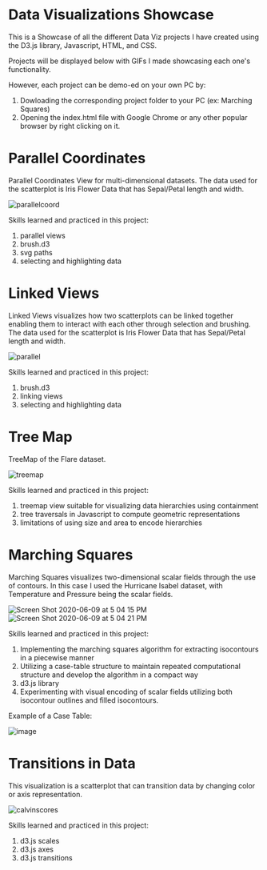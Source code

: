 # Data Visualizations Showcase

This is a Showcase of all the different Data Viz projects I have created using
the D3.js library, Javascript, HTML, and CSS.

Projects will be displayed below with GIFs I made showcasing each one's
functionality.

However, each project can be demo-ed on your own PC by: 
1. Dowloading the corresponding project folder to your PC (ex: Marching Squares)
2. Opening the index.html file with Google Chrome or any 
   other popular browser by right clicking on it. 
   
   
# Parallel Coordinates

Parallel Coordinates View for multi-dimensional datasets. The data used for the scatterplot is Iris Flower Data that has Sepal/Petal length and width.

![parallelcoord](https://user-images.githubusercontent.com/31720526/84215219-755d4400-aa7a-11ea-9088-4e73633b6257.gif)

Skills learned and practiced in this project:
1. parallel views
2. brush.d3
3. svg paths
4. selecting and highlighting data

   
# Linked Views

Linked Views visualizes how two scatterplots can be linked together enabling them to interact with each other through selection and brushing. The data used for the scatterplot is Iris Flower Data that has Sepal/Petal length and width.

![parallel](https://user-images.githubusercontent.com/31720526/84212940-244a5180-aa74-11ea-80d2-7b3c97fe5de1.gif)

Skills learned and practiced in this project:
1. brush.d3
2. linking views
3. selecting and highlighting data

# Tree Map

TreeMap of the Flare dataset. 

![treemap](https://user-images.githubusercontent.com/31720526/84215327-cbca8280-aa7a-11ea-8abc-74651dc9fece.gif)

Skills learned and practiced in this project:
1. treemap view suitable for visualizing data hierarchies using containment
2. tree traversals in Javascript to compute geometric representations
3. limitations of using size and area to encode hierarchies

# Marching Squares 

Marching Squares visualizes two-dimensional scalar fields through the use of contours.
In this case I used the Hurricane Isabel dataset, with Temperature and Pressure being the scalar fields.

![Screen Shot 2020-06-09 at 5 04 15 PM](https://user-images.githubusercontent.com/31720526/84212706-6c1ca900-aa73-11ea-9c05-08a83f699bb5.png)
![Screen Shot 2020-06-09 at 5 04 21 PM](https://user-images.githubusercontent.com/31720526/84212702-6a52e580-aa73-11ea-9a0b-f54699b34c68.png)

Skills learned and practiced in this project:
1. Implementing the marching squares algorithm for extracting isocontours in a piecewise manner
2. Utilizing a case-table structure to maintain repeated computational structure and develop the algorithm in a compact way
3. d3.js library 
4. Experimenting with visual encoding of scalar fields utilizing both isocontour outlines and filled isocontours.

Example of a Case Table: 

![image](https://user-images.githubusercontent.com/31720526/79689164-dea5a100-8207-11ea-97b7-f9871855f752.png)


# Transitions in Data

This visualization is a scatterplot that can transition data by changing color or axis representation.

![calvinscores](https://user-images.githubusercontent.com/31720526/84215668-d1749800-aa7b-11ea-9332-0f82d1f26777.gif)

Skills learned and practiced in this project:
1. d3.js scales
2. d3.js axes
3. d3.js transitions

